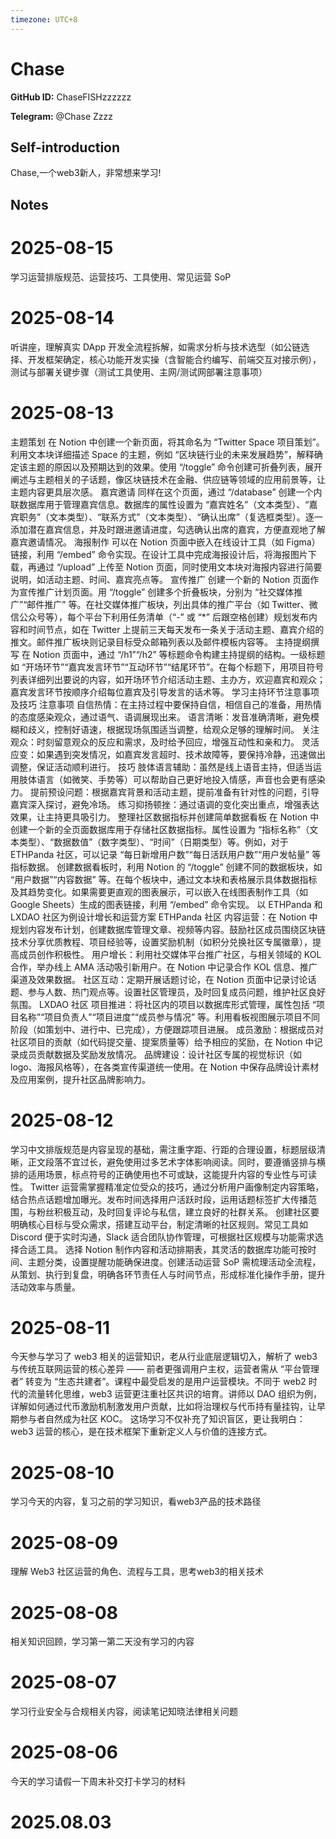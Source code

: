 ```yaml
---
timezone: UTC+8
---
```


# Chase

**GitHub ID:** ChaseFISHzzzzzz

**Telegram:** @Chase Zzzz

## Self-introduction

Chase,一个web3新人，非常想来学习!

## Notes

<!-- Content_START -->
# 2025-08-15

学习运营排版规范、运营技巧、工具使用、常见运营 SoP

# 2025-08-14

听讲座，理解真实 DApp 开发全流程拆解，如需求分析与技术选型（如公链选择、开发框架确定，核心功能开发实操（含智能合约编写、前端交互对接示例），测试与部署关键步骤（测试工具使用、主网/测试网部署注意事项）

# 2025-08-13

主题策划
在 Notion 中创建一个新页面，将其命名为 “Twitter Space 项目策划”。利用文本块详细描述 Space 的主题，例如 “区块链行业的未来发展趋势”，解释确定该主题的原因以及预期达到的效果。使用 “/toggle” 命令创建可折叠列表，展开阐述与主题相关的子话题，像区块链技术在金融、供应链等领域的应用前景等，让主题内容更具层次感。
嘉宾邀请
同样在这个页面，通过 “/database” 创建一个内联数据库用于管理嘉宾信息。数据库的属性设置为 “嘉宾姓名”（文本类型）、“嘉宾职务”（文本类型）、“联系方式”（文本类型）、“确认出席”（复选框类型）。逐一添加潜在嘉宾信息，并及时跟进邀请进度，勾选确认出席的嘉宾，方便直观地了解嘉宾邀请情况。
海报制作
可以在 Notion 页面中嵌入在线设计工具（如 Figma）链接，利用 “/embed” 命令实现。在设计工具中完成海报设计后，将海报图片下载，再通过 “/upload” 上传至 Notion 页面，同时使用文本块对海报内容进行简要说明，如活动主题、时间、嘉宾亮点等。
宣传推广
创建一个新的 Notion 页面作为宣传推广计划页面。用 “/toggle” 创建多个折叠板块，分别为 “社交媒体推广”“邮件推广” 等。在社交媒体推广板块，列出具体的推广平台（如 Twitter、微信公众号等），每个平台下利用任务清单（“-” 或 “*” 后跟空格创建）规划发布内容和时间节点，如在 Twitter 上提前三天每天发布一条关于活动主题、嘉宾介绍的推文。邮件推广板块则记录目标受众邮箱列表以及邮件模板内容等。
主持提纲撰写
在 Notion 页面中，通过 “/h1”“/h2” 等标题命令构建主持提纲的结构。一级标题如 “开场环节”“嘉宾发言环节”“互动环节”“结尾环节”。在每个标题下，用项目符号列表详细列出要说的内容，如开场环节介绍活动主题、主办方，欢迎嘉宾和观众；嘉宾发言环节按顺序介绍每位嘉宾及引导发言的话术等。
学习主持环节注意事项及技巧
注意事项
自信热情：在主持过程中要保持自信，相信自己的准备，用热情的态度感染观众，通过语气、语调展现出来。
语言清晰：发音准确清晰，避免模糊和歧义，控制好语速，根据现场氛围适当调整，给观众足够的理解时间。
关注观众：时刻留意观众的反应和需求，及时给予回应，增强互动性和亲和力。
灵活应变：如果遇到突发情况，如嘉宾发言超时、技术故障等，要保持冷静，迅速做出调整，保证活动顺利进行。
技巧
肢体语言辅助：虽然是线上语音主持，但适当运用肢体语言（如微笑、手势等）可以帮助自己更好地投入情感，声音也会更有感染力。
提前预设问题：根据嘉宾背景和活动主题，提前准备有针对性的问题，引导嘉宾深入探讨，避免冷场。
练习抑扬顿挫：通过语调的变化突出重点，增强表达效果，让主持更具吸引力。
整理社区数据指标并创建简单数据看板
在 Notion 中创建一个新的全页面数据库用于存储社区数据指标。属性设置为 “指标名称”（文本类型）、“数据数值”（数字类型）、“时间”（日期类型）等。例如，对于 ETHPanda 社区，可以记录 “每日新增用户数”“每日活跃用户数”“用户发帖量” 等指标数据。
创建数据看板时，利用 Notion 的 “/toggle” 创建不同的数据板块，如 “用户数据”“内容数据” 等。在每个板块中，通过文本块和表格展示具体数据指标及其趋势变化。如果需要更直观的图表展示，可以嵌入在线图表制作工具（如 Google Sheets）生成的图表链接，利用 “/embed” 命令实现。
以 ETHPanda 和 LXDAO 社区为例设计增长和运营方案
ETHPanda 社区
内容运营：在 Notion 中规划内容发布计划，创建数据库管理文章、视频等内容。鼓励社区成员围绕区块链技术分享优质教程、项目经验等，设置奖励机制（如积分兑换社区专属徽章），提高成员创作积极性。
用户增长：利用社交媒体平台推广社区，与相关领域的 KOL 合作，举办线上 AMA 活动吸引新用户。在 Notion 中记录合作 KOL 信息、推广渠道及效果数据。
社区互动：定期开展话题讨论，在 Notion 页面中记录讨论话题、参与人数、热门观点等。设置社区管理员，及时回复成员问题，维护社区良好氛围。
LXDAO 社区
项目推进：将社区内的项目以数据库形式管理，属性包括 “项目名称”“项目负责人”“项目进度”“成员参与情况” 等。利用看板视图展示项目不同阶段（如策划中、进行中、已完成），方便跟踪项目进展。
成员激励：根据成员对社区项目的贡献（如代码提交量、提案质量等）给予相应的奖励，在 Notion 中记录成员贡献数据及奖励发放情况。
品牌建设：设计社区专属的视觉标识（如 logo、海报风格等），在各类宣传渠道统一使用。在 Notion 中保存品牌设计素材及应用案例，提升社区品牌影响力。

# 2025-08-12

学习中文排版规范是内容呈现的基础，需注重字距、行距的合理设置，标题层级清晰，正文段落不宜过长，避免使用过多艺术字体影响阅读。同时，要遵循竖排与横排的适用场景，标点符号的正确使用也不可或缺，这能提升内容的专业性与可读性。
Twitter 运营需掌握精准定位受众的技巧，通过分析用户画像制定内容策略，结合热点话题增加曝光。发布时间选择用户活跃时段，运用话题标签扩大传播范围，与粉丝积极互动，及时回复评论与私信，建立良好的社群关系。
创建社区要明确核心目标与受众需求，搭建互动平台，制定清晰的社区规则。常见工具如 Discord 便于实时沟通，Slack 适合团队协作管理，可根据社区规模与功能需求选择合适工具。
选择 Notion 制作内容和活动排期表，其灵活的数据库功能可按时间、主题分类，设置提醒功能确保进度。创建活动运营 SoP 需梳理活动全流程，从策划、执行到复盘，明确各环节责任人与时间节点，形成标准化操作手册，提升活动效率与质量。

# 2025-08-11

今天参与学习了 web3 相关的运营知识，老从行业底层逻辑切入，解析了 web3 与传统互联网运营的核心差异 —— 前者更强调用户主权，运营者需从 “平台管理者” 转变为 “生态共建者”。​
课程中最受启发的是用户运营模块。不同于 web2 时代的流量转化思维，web3 运营更注重社区共识的培育。讲师以 DAO 组织为例，详解如何通过代币激励机制激发用户贡献，比如将治理权与代币持有量挂钩，让早期参与者自然成为社区 KOC。​
这场学习不仅补充了知识盲区，更让我明白：web3 运营的核心，是在技术框架下重新定义人与价值的连接方式。

# 2025-08-10

学习今天的内容，复习之前的学习知识，看web3产品的技术路径

# 2025-08-09

理解 Web3 社区运营的角色、流程与工具，思考web3的相关技术

# 2025-08-08

相关知识回顾，学习第一第二天没有学习的内容

# 2025-08-07

学习行业安全与合规相关内容，阅读笔记知晓法律相关问题

# 2025-08-06

今天的学习请假一下周末补交打卡学习的材料


# 2025.08.03


<!-- Content_END -->

